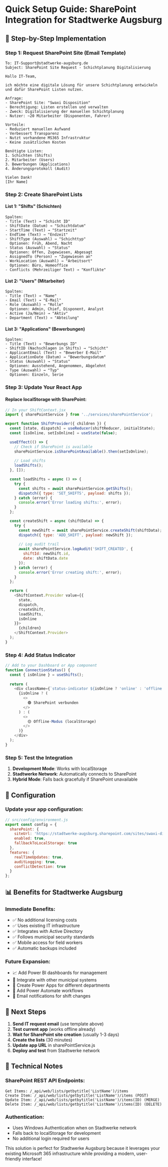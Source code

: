 # Quick Setup Guide: SharePoint Integration for Stadtwerke Augsburg

## 🚀 Step-by-Step Implementation

### Step 1: Request SharePoint Site (Email Template)

```
To: IT-Support@stadtwerke-augsburg.de
Subject: SharePoint Site Request - Schichtplanung Digitalisierung

Hallo IT-Team,

ich möchte eine digitale Lösung für unsere Schichtplanung entwickeln und dafür SharePoint Listen nutzen.

Anfrage:
- SharePoint Site: "Swaxi Disposition" 
- Berechtigung: Listen erstellen und verwalten
- Zweck: Digitalisierung der manuellen Schichtplanung
- Nutzer: ~20 Mitarbeiter (Disponenten, Fahrer)

Vorteile:
- Reduziert manuellen Aufwand
- Verbessert Transparenz
- Nutzt vorhandene MS365 Infrastruktur
- Keine zusätzlichen Kosten

Benötigte Listen:
1. Schichten (Shifts)
2. Mitarbeiter (Users) 
3. Bewerbungen (Applications)
4. Änderungsprotokoll (Audit)

Vielen Dank!
[Ihr Name]
```

### Step 2: Create SharePoint Lists

#### List 1: "Shifts" (Schichten)
```
Spalten:
- Title (Text) → "Schicht ID"
- ShiftDate (Datum) → "Schichtdatum"  
- StartTime (Text) → "Startzeit"
- EndTime (Text) → "Endzeit"
- ShiftType (Auswahl) → "Schichttyp"
  Optionen: Früh, Abend, Nacht
- Status (Auswahl) → "Status"
  Optionen: Offen, Zugewiesen, Abgesagt
- AssignedTo (Person) → "Zugewiesen an"
- WorkLocation (Auswahl) → "Arbeitsort"
  Optionen: Büro, Homeoffice
- Conflicts (Mehrzeiliger Text) → "Konflikte"
```

#### List 2: "Users" (Mitarbeiter)
```
Spalten:
- Title (Text) → "Name"
- Email (Text) → "E-Mail"
- Role (Auswahl) → "Rolle"
  Optionen: Admin, Chief, Disponent, Analyst
- Active (Ja/Nein) → "Aktiv"
- Department (Text) → "Abteilung"
```

#### List 3: "Applications" (Bewerbungen)
```
Spalten:
- Title (Text) → "Bewerbungs ID"
- ShiftID (Nachschlagen in Shifts) → "Schicht"
- ApplicantEmail (Text) → "Bewerber E-Mail"
- ApplicationDate (Datum) → "Bewerbungsdatum"
- Status (Auswahl) → "Status"
  Optionen: Ausstehend, Angenommen, Abgelehnt
- Type (Auswahl) → "Typ"
  Optionen: Einzeln, Serie
```

### Step 3: Update Your React App

#### Replace localStorage with SharePoint:

```javascript
// In your ShiftContext.jsx
import { sharePointService } from '../services/sharePointService';

export function ShiftProvider({ children }) {
  const [state, dispatch] = useReducer(shiftReducer, initialState);
  const [isOnline, setIsOnline] = useState(false);

  useEffect(() => {
    // Check if SharePoint is available
    sharePointService.isSharePointAvailable().then(setIsOnline);
    
    // Load shifts
    loadShifts();
  }, []);

  const loadShifts = async () => {
    try {
      const shifts = await sharePointService.getShifts();
      dispatch({ type: 'SET_SHIFTS', payload: shifts });
    } catch (error) {
      console.error('Error loading shifts:', error);
    }
  };

  const createShift = async (shiftData) => {
    try {
      const newShift = await sharePointService.createShift(shiftData);
      dispatch({ type: 'ADD_SHIFT', payload: newShift });
      
      // Log audit trail
      await sharePointService.logAudit('SHIFT_CREATED', {
        shiftId: newShift.id,
        date: shiftData.date
      });
    } catch (error) {
      console.error('Error creating shift:', error);
    }
  };

  return (
    <ShiftContext.Provider value={{ 
      state, 
      dispatch, 
      createShift, 
      loadShifts,
      isOnline 
    }}>
      {children}
    </ShiftContext.Provider>
  );
}
```

### Step 4: Add Status Indicator

```javascript
// Add to your Dashboard or App component
function ConnectionStatus() {
  const { isOnline } = useShifts();
  
  return (
    <div className={`status-indicator ${isOnline ? 'online' : 'offline'}`}>
      {isOnline ? (
        <>
          🟢 SharePoint verbunden
        </>
      ) : (
        <>
          🟡 Offline-Modus (localStorage)
        </>
      )}
    </div>
  );
}
```

### Step 5: Test the Integration

1. **Development Mode**: Works with localStorage
2. **Stadtwerke Network**: Automatically connects to SharePoint
3. **Hybrid Mode**: Falls back gracefully if SharePoint unavailable

## 🔧 Configuration

### Update your app configuration:

```javascript
// src/config/environment.js
export const config = {
  sharePoint: {
    siteUrl: 'https://stadtwerke-augsburg.sharepoint.com/sites/swaxi-dispo',
    enabled: true,
    fallbackToLocalStorage: true
  },
  features: {
    realTimeUpdates: true,
    auditLogging: true,
    conflictDetection: true
  }
};
```

## 📊 Benefits for Stadtwerke Augsburg

### Immediate Benefits:
- ✅ No additional licensing costs
- ✅ Uses existing IT infrastructure  
- ✅ Integrates with Active Directory
- ✅ Follows municipal security standards
- ✅ Mobile access for field workers
- ✅ Automatic backups included

### Future Expansion:
- 📈 Add Power BI dashboards for management
- 🔄 Integrate with other municipal systems
- 📱 Create Power Apps for different departments
- 🤖 Add Power Automate workflows
- 📧 Email notifications for shift changes

## 🎯 Next Steps

1. **Send IT request email** (use template above)
2. **Test current app** (works offline already)
3. **Wait for SharePoint site creation** (usually 1-3 days)
4. **Create the lists** (30 minutes)
5. **Update app URL** in sharePointService.js
6. **Deploy and test** from Stadtwerke network

## 🔧 Technical Notes

### SharePoint REST API Endpoints:
```
Get Items: /_api/web/lists/getbytitle('ListName')/items
Create Item: /_api/web/lists/getbytitle('ListName')/items (POST)
Update Item: /_api/web/lists/getbytitle('ListName')/items(ID) (MERGE)
Delete Item: /_api/web/lists/getbytitle('ListName')/items(ID) (DELETE)
```

### Authentication:
- Uses Windows Authentication when on Stadtwerke network
- Falls back to localStorage for development
- No additional login required for users

This solution is perfect for Stadtwerke Augsburg because it leverages your existing Microsoft 365 infrastructure while providing a modern, user-friendly interface!
